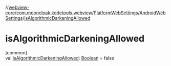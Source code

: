 //[webview-core](../../../../index.md)/[com.mooncloak.kodetools.webview](../../index.md)/[PlatformWebSettings](../index.md)/[AndroidWebSettings](index.md)/[isAlgorithmicDarkeningAllowed](is-algorithmic-darkening-allowed.md)

# isAlgorithmicDarkeningAllowed

[common]\
val [isAlgorithmicDarkeningAllowed](is-algorithmic-darkening-allowed.md): [Boolean](https://kotlinlang.org/api/latest/jvm/stdlib/kotlin/-boolean/index.html) = false

